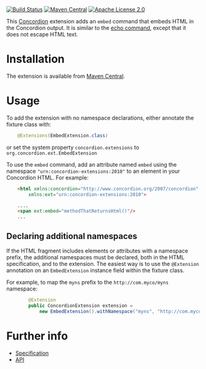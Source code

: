 [![Build Status](https://travis-ci.org/concordion/concordion-embed-extension.svg?branch=master)](https://travis-ci.org/concordion/concordion-embed-extension)
[![Maven Central](https://img.shields.io/maven-central/v/org.concordion/concordion-embed-extension.svg)](http://search.maven.org/#search%7Cga%7C1%7Cg%3A%22org.concordion%22%20AND%20a%3A%22concordion-embed-extension%22)
[![Apache License 2.0](https://img.shields.io/badge/license-Apache%202.0-blue.svg)](http://www.apache.org/licenses/LICENSE-2.0.html)


This [Concordion](http://www.concordion.org) extension adds an `embed` command that embeds HTML in the Concordion output. It is similar to the [echo command](http://www.concordion.org/dist/1.4.4/spec/concordion/command/echo/Echo.html), except that it does not escape HTML text.

# Installation
The extension is available from [Maven Central](http://search.maven.org/#artifactdetails%7Corg.concordion%7Cconcordion-embed-extension%7C1.1.2%7Cjar).</a>

# Usage

To add the extension with no namespace declarations, either annotate the fixture class with:

```java
    @Extensions(EmbedExtension.class)
```

or set the system property `concordion.extensions` to `org.concordion.ext.EmbedExtension`

To use the `embed` command, add an attribute named `embed` using the namespace `"urn:concordion-extensions:2010"` to an element in your Concordion HTML. For example:

```html
    <html xmlns:concordion="http://www.concordion.org/2007/concordion"
        xmlns:ext="urn:concordion-extensions:2010">

    ....
    <span ext:embed="methodThatReturnsHtml()"/>
    ...
```  

## Declaring additional namespaces

If the HTML fragment includes elements or attributes with a namespace prefix, the additional namespaces must be declared, both in the HTML specification, and to the extension. The easiest way is to use the `@Extension` annotation on an `EmbedExtension` instance field within the fixture class.

For example, to map the `myns` prefix to the `http://com.myco/myns` namespace:

```java
        @Extension
        public ConcordionExtension extension =
            new EmbedExtension().withNamespace("myns", "http://com.myco/myns");
```

# Further info

* [Specification](http://concordion.github.io/concordion-embed-extension/spec/Embed.html)
* [API](http://concordion.github.io/concordion-embed-extension/api/index.html)
